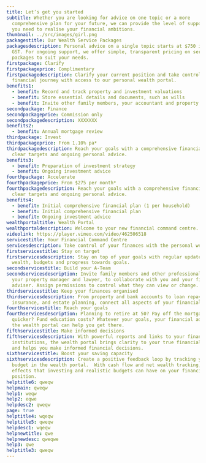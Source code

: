 ```yaml
---
title: Let’s get you started
subtitle: Whether you are looking for advice on one topic or a more
  comprehensive plan for your future, we can provide the level of support that
  you need to realise your financial ambitions.
thumbnail: ../src/images/girl.png
packagestitle: Our Wealth Service Packages
packagesdescription: Personal advice on a single topic starts at $750 including
  GST. For ongoing support, we offer simple, transparent pricing on service
  packages to suit your needs.
firstpackage: Clarify
firstpackageprice: Complimentary
firstpackagedescription: Clarify your current position and take control of your
  financial journey with access to our personal wealth portal.
benefits1:
  - benefit: Record and track property and investment valuations
  - benefit: Store essential details and documents, such as wills
  - benefit: Invite other family members, your accountant and property manager
secondpackage: Finance
secondpackageprice: Commission only
secondpackagedescription: XXXXXXX
benefits2:
  - benefit: Annual mortgage review
thirdpackage: Invest
thirdpackageprice: From 1.10% pa*
thirdpackagedescription: Reach your goals with a comprehensive financial plan,
  clear targets and ongoing personal advice.
benefits3:
  - benefit: Preparation of investment strategy
  - benefit: Ongoing investment advice
fourthpackage: Accelerate
fourthpackageprice: From $275 per month*
fourthpackagedescription: Reach your goals with a comprehensive financial plan,
  clear targets and ongoing personal advice.
benefits4:
  - benefit: Initial comprehensive financial plan (1 per household)
  - benefit: Initial comprehensive financial plan
  - benefit: Ongoing investment advice
wealthportaltitle: Wealth Portal
wealthportaldescription: Welcome to your new financial command centre.
videolink: https://player.vimeo.com/video/462506518
servicestitle: Your Financial Command Centre
servicesdescription: Take control of your finances with the personal wealth portal.
firstservicestitle: Stay on target
firstservicesdescription: Stay on top of your goals with regular updates on net
  wealth, budgets and progress towards goals.
secondservicestitle: Build your A-Team
secondservicesdescription: Invite family members and other professionals, like
  your property manager and lawyer, to collaborate with you and your financial
  adviser. Assign permissions to control what they can view or change.
thirdservicestitle: Keep your finances organised
thirdservicesdescription: From property and bank accounts to loan repayments,
  insurance, and estate planning, connect all aspects of your financial world.
fourthservicestitle: Reach your goals
fourthservicesdescription: Planning to retire at 50? Pay off the mortgage
  quicker? Fund education costs? Whatever your goals, your financial adviser and
  the wealth portal can help you get there.
fifthservicestitle: Make informed decisions
fifthservicesdescription: With powerful reports and links to your financial
  institutions, the wealth portal brings clarity to your true financial position
  and helps you make informed financial decisions.
sixthservicestitle: Boost your saving capacity
sixthservicesdescription: Create a positive feedback loop by tracking your
  budget in the wealth portal.  With cash flow and net wealth tracking, see the
  effects that investing and realistic budgets can have on your financial
  position.
helptitle6: qweqw
helpmain: qweqw
help1: weqw
help2: eqwe
helpdesc2: qweqw
page: true
helptitle4: wqeqw
helptitle5: qweqw
helpdesc1: wqeqw
helpnewtitle: qwe
helpnewdesc: qweqwe
help3: qwe
helptitle3: qweqw
---
```

